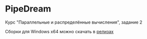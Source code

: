 # PipeDream

Курс "Параллельные и распределённые вычисления", задание 2

Сборки для Windows x64 можно скачать в [релизах](https://github.com/shaai22/PipeDream/releases)
